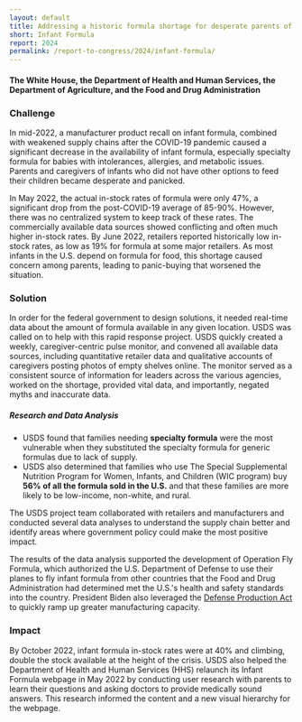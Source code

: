 ```yaml
---
layout: default
title: Addressing a historic formula shortage for desperate parents of babies in the US
short: Infant Formula
report: 2024
permalink: /report-to-congress/2024/infant-formula/
---
```

####  The White House, the Department of Health and Human Services, the Department of Agriculture, and the Food and Drug Administration

###  Challenge

In mid-2022, a manufacturer product recall on infant formula, combined with weakened supply chains after the COVID-19 pandemic caused a significant decrease in the availability of infant formula, especially specialty formula for babies with intolerances, allergies, and metabolic issues. Parents and caregivers of infants who did not have other options to feed their children became desperate and panicked.

In May 2022, the actual in-stock rates of formula were only 47%, a significant drop from the post-COVID-19 average of 85-90%. However, there was no centralized system to keep track of these rates. The commercially available data sources showed conflicting and often much higher in-stock rates. By June 2022, retailers reported historically low in-stock rates, as low as 19% for formula at some major retailers. As most infants in the U.S. depend on formula for food, this shortage caused concern among parents, leading to panic-buying that worsened the situation.

### Solution

In order for the federal government to design solutions, it needed real-time data about the amount of formula available in any given location. USDS was called on to help with this rapid response project. USDS quickly created a weekly, caregiver-centric pulse monitor, and convened all available data sources, including quantitative retailer data and qualitative accounts of caregivers posting photos of empty shelves online. The monitor served as a consistent source of information for leaders across the various agencies, worked on the shortage, provided vital data, and importantly, negated myths and inaccurate data.

##### **Research and Data Analysis**

- USDS found that families needing **specialty formula** were the most vulnerable when they substituted the specialty formula for generic formulas due to lack of supply.
- USDS also determined that families who use The Special Supplemental Nutrition Program for Women, Infants, and Children (WIC program) buy **56% of all the formula sold in the U.S.** and that these families are more likely to be low-income, non-white, and rural. 

The USDS project team collaborated with retailers and manufacturers and conducted several data analyses to understand the supply chain better and identify areas where government policy could make the most positive impact.

The results of the data analysis supported the development of Operation Fly Formula, which authorized the U.S. Department of Defense to use their planes to fly infant formula from other countries that the Food and Drug Administration had determined met the U.S.'s health and safety standards into the country. President Biden also leveraged the [Defense Production Act](https://www.whitehouse.gov/formula/) to quickly ramp up greater manufacturing capacity.

###  Impact

By October 2022, infant formula in-stock rates were at 40% and climbing, double the stock available at the height of the crisis. USDS also helped the Department of Health and Human Services (HHS) relaunch its Infant Formula webpage in May 2022 by conducting user research with parents to learn their questions and asking doctors to provide medically sound answers. This research informed the content and a new visual hierarchy for the webpage. 


